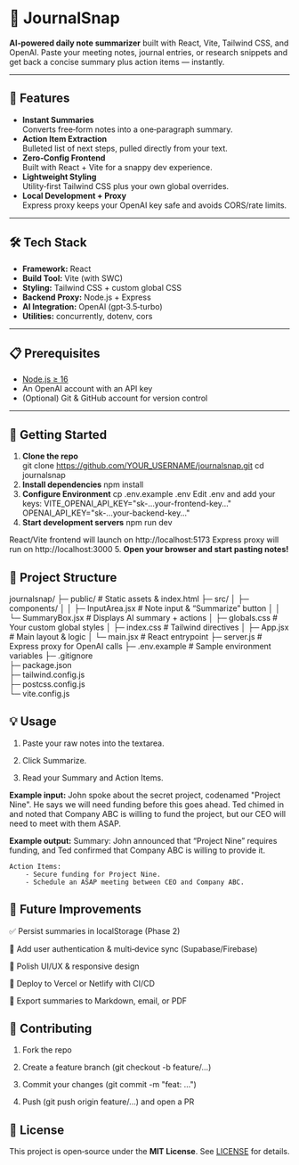 # 📝 JournalSnap

**AI‑powered daily note summarizer** built with React, Vite, Tailwind CSS, and OpenAI. Paste your meeting notes, journal entries, or research snippets and get back a concise summary plus action items — instantly.

---

## 🚀 Features

- **Instant Summaries**  
  Converts free‑form notes into a one‑paragraph summary.  
- **Action Item Extraction**  
  Bulleted list of next steps, pulled directly from your text.  
- **Zero‑Config Frontend**  
  Built with React + Vite for a snappy dev experience.  
- **Lightweight Styling**  
  Utility‑first Tailwind CSS plus your own global overrides.  
- **Local Development + Proxy**  
  Express proxy keeps your OpenAI key safe and avoids CORS/rate limits.

---

## 🛠️ Tech Stack

- **Framework:** React  
- **Build Tool:** Vite (with SWC)  
- **Styling:** Tailwind CSS + custom global CSS  
- **Backend Proxy:** Node.js + Express  
- **AI Integration:** OpenAI (gpt‑3.5‑turbo)  
- **Utilities:** concurrently, dotenv, cors  

---

## 📋 Prerequisites

- [Node.js ≥ 16](https://nodejs.org/)  
- An OpenAI account with an API key  
- (Optional) Git & GitHub account for version control

---

## 🔧 Getting Started

1. **Clone the repo**  
   git clone https://github.com/YOUR_USERNAME/journalsnap.git
   cd journalsnap
2. **Install dependencies**
    npm install
3. **Configure Environment**
    cp .env.example .env
  Edit .env and add your keys:
    VITE_OPENAI_API_KEY="sk-…your-frontend-key…"
    OPENAI_API_KEY="sk-…your-backend-key…"
4. **Start development servers**
    npm run dev

  React/Vite frontend will launch on http://localhost:5173
  Express proxy will run on http://localhost:3000
5. **Open your browser and start pasting notes!**

## 📂 Project Structure
journalsnap/
├─ public/                 # Static assets & index.html
├─ src/
│  ├─ components/
│  │  ├─ InputArea.jsx     # Note input & “Summarize” button
│  │  └─ SummaryBox.jsx    # Displays AI summary + actions
│  ├─ globals.css          # Your custom global styles
│  ├─ index.css            # Tailwind directives
│  ├─ App.jsx              # Main layout & logic
│  └─ main.jsx             # React entrypoint
├─ server.js               # Express proxy for OpenAI calls
├─ .env.example            # Sample environment variables
├─ .gitignore              
├─ package.json            
├─ tailwind.config.js      
├─ postcss.config.js       
└─ vite.config.js          

## 💡 Usage
1. Paste your raw notes into the textarea.

2. Click Summarize.

3. Read your Summary and Action Items.

**Example input:**
John spoke about the secret project, codenamed "Project Nine". He says we will need funding before this goes ahead. Ted chimed in and noted that Company ABC is willing to fund the project, but our CEO will need to meet with them ASAP.

**Example output:**
    Summary:
        John announced that “Project Nine” requires funding, and Ted confirmed that Company ABC is willing to provide it.

    Action Items:
        - Secure funding for Project Nine.
        - Schedule an ASAP meeting between CEO and Company ABC.


## 🔮 Future Improvements
✅ Persist summaries in localStorage (Phase 2)

🔲 Add user authentication & multi‑device sync (Supabase/Firebase)

🔲 Polish UI/UX & responsive design

🔲 Deploy to Vercel or Netlify with CI/CD

🔲 Export summaries to Markdown, email, or PDF


## 🤝 Contributing
1. Fork the repo

2. Create a feature branch (git checkout -b feature/…)

3. Commit your changes (git commit -m "feat: …")

4. Push (git push origin feature/…) and open a PR


## 📄 License
This project is open‑source under the **MIT License**. See [LICENSE](LICENSE) for details.